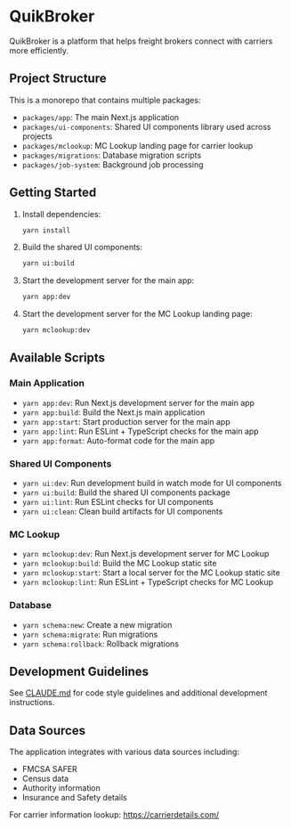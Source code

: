# QuikBroker

QuikBroker is a platform that helps freight brokers connect with carriers more efficiently.

## Project Structure

This is a monorepo that contains multiple packages:

- `packages/app`: The main Next.js application
- `packages/ui-components`: Shared UI components library used across projects
- `packages/mclookup`: MC Lookup landing page for carrier lookup
- `packages/migrations`: Database migration scripts
- `packages/job-system`: Background job processing

## Getting Started

1. Install dependencies:
   ```bash
   yarn install
   ```

2. Build the shared UI components:
   ```bash
   yarn ui:build
   ```

3. Start the development server for the main app:
   ```bash
   yarn app:dev
   ```

4. Start the development server for the MC Lookup landing page:
   ```bash
   yarn mclookup:dev
   ```

## Available Scripts

### Main Application
- `yarn app:dev`: Run Next.js development server for the main app
- `yarn app:build`: Build the Next.js main application
- `yarn app:start`: Start production server for the main app
- `yarn app:lint`: Run ESLint + TypeScript checks for the main app
- `yarn app:format`: Auto-format code for the main app

### Shared UI Components
- `yarn ui:dev`: Run development build in watch mode for UI components
- `yarn ui:build`: Build the shared UI components package
- `yarn ui:lint`: Run ESLint checks for UI components
- `yarn ui:clean`: Clean build artifacts for UI components

### MC Lookup
- `yarn mclookup:dev`: Run Next.js development server for MC Lookup
- `yarn mclookup:build`: Build the MC Lookup static site
- `yarn mclookup:start`: Start a local server for the MC Lookup static site
- `yarn mclookup:lint`: Run ESLint + TypeScript checks for MC Lookup

### Database
- `yarn schema:new`: Create a new migration
- `yarn schema:migrate`: Run migrations
- `yarn schema:rollback`: Rollback migrations

## Development Guidelines

See [CLAUDE.md](./CLAUDE.md) for code style guidelines and additional development instructions.

## Data Sources

The application integrates with various data sources including:

- FMCSA SAFER
- Census data
- Authority information
- Insurance and Safety details

For carrier information lookup: https://carrierdetails.com/